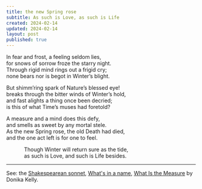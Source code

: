 ```yaml
---
title: the new Spring rose
subtitle: As such is Love, as such is Life
created: 2024-02-14
updated: 2024-02-14
layout: post
published: true
---
```


In fear and frost, a feeling seldom lies,<br>
for snows of sorrow froze the starry night.<br>
Through rigid mind rings out a frigid cry;<br>
none bears nor is begot in Winter’s blight.

But shimm’ring spark of Nature’s blessed eye!<br>
breaks through the bitter winds of Winter’s hold,<br>
and fast alights a thing once been decried;<br>
is this of what Time’s muses had foretold?

A measure and a mind does this defy,<br>
and smells as sweet by any mortal stele.<br>
As the new Spring rose, the old Death had died,<br>
and the one act left is for one to feel.

&nbsp;&nbsp;&nbsp;&nbsp;&nbsp;&nbsp;&nbsp;&nbsp;&nbsp;&nbsp;&nbsp;&nbsp;Though Winter will return sure as the tide,<br>
&nbsp;&nbsp;&nbsp;&nbsp;&nbsp;&nbsp;&nbsp;&nbsp;&nbsp;&nbsp;&nbsp;&nbsp;as such is Love, and such is Life besides.

---

See: the [Shakespearean sonnet](https://www.poetryfoundation.org/education/glossary/shakespearean-sonnet), [What's in a name](https://en.wikipedia.org/wiki/A_rose_by_any_other_name_would_smell_as_sweet), [What Is the Measure](https://www.poetryfoundation.org/poetrymagazine/poems/160244/what-is-the-measure) by Donika Kelly.
